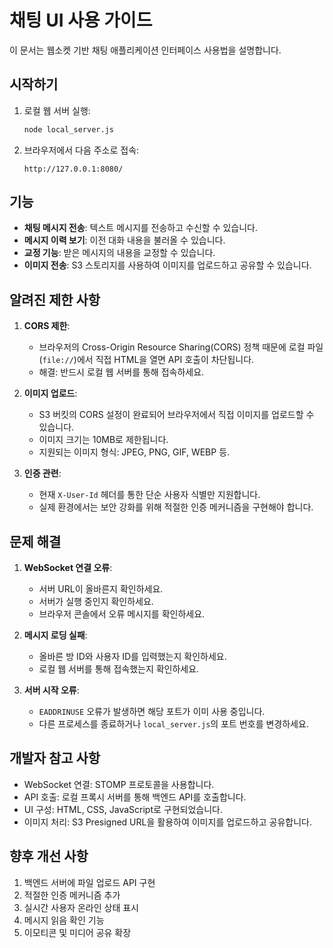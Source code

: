 # 채팅 UI 사용 가이드

이 문서는 웹소켓 기반 채팅 애플리케이션 인터페이스 사용법을 설명합니다.

## 시작하기

1. 로컬 웹 서버 실행:
   ```bash
   node local_server.js
   ```

2. 브라우저에서 다음 주소로 접속:
   ```
   http://127.0.0.1:8080/
   ```

## 기능

- **채팅 메시지 전송**: 텍스트 메시지를 전송하고 수신할 수 있습니다.
- **메시지 이력 보기**: 이전 대화 내용을 불러올 수 있습니다.
- **교정 기능**: 받은 메시지의 내용을 교정할 수 있습니다.
- **이미지 전송**: S3 스토리지를 사용하여 이미지를 업로드하고 공유할 수 있습니다.

## 알려진 제한 사항

1. **CORS 제한**:
   - 브라우저의 Cross-Origin Resource Sharing(CORS) 정책 때문에 로컬 파일(`file://`)에서 직접 HTML을 열면 API 호출이 차단됩니다.
   - 해결: 반드시 로컬 웹 서버를 통해 접속하세요.

2. **이미지 업로드**:
   - S3 버킷의 CORS 설정이 완료되어 브라우저에서 직접 이미지를 업로드할 수 있습니다.
   - 이미지 크기는 10MB로 제한됩니다.
   - 지원되는 이미지 형식: JPEG, PNG, GIF, WEBP 등.

3. **인증 관련**:
   - 현재 `X-User-Id` 헤더를 통한 단순 사용자 식별만 지원합니다.
   - 실제 환경에서는 보안 강화를 위해 적절한 인증 메커니즘을 구현해야 합니다.

## 문제 해결

1. **WebSocket 연결 오류**:
   - 서버 URL이 올바른지 확인하세요.
   - 서버가 실행 중인지 확인하세요.
   - 브라우저 콘솔에서 오류 메시지를 확인하세요.

2. **메시지 로딩 실패**:
   - 올바른 방 ID와 사용자 ID를 입력했는지 확인하세요.
   - 로컬 웹 서버를 통해 접속했는지 확인하세요.

3. **서버 시작 오류**:
   - `EADDRINUSE` 오류가 발생하면 해당 포트가 이미 사용 중입니다.
   - 다른 프로세스를 종료하거나 `local_server.js`의 포트 번호를 변경하세요.

## 개발자 참고 사항

- WebSocket 연결: STOMP 프로토콜을 사용합니다.
- API 호출: 로컬 프록시 서버를 통해 백엔드 API를 호출합니다.
- UI 구성: HTML, CSS, JavaScript로 구현되었습니다.
- 이미지 처리: S3 Presigned URL을 활용하여 이미지를 업로드하고 공유합니다.

## 향후 개선 사항

1. 백엔드 서버에 파일 업로드 API 구현
2. 적절한 인증 메커니즘 추가
3. 실시간 사용자 온라인 상태 표시
4. 메시지 읽음 확인 기능
5. 이모티콘 및 미디어 공유 확장 